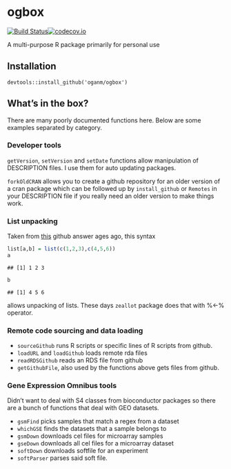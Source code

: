 
# ogbox

[![Build
Status](https://travis-ci.org/oganm/ogbox.svg?branch=master)](https://travis-ci.org/oganm/ogbox)[![codecov.io](https://codecov.io/github/oganm/ogbox/coverage.svg?branch=master)](https://codecov.io/github/oganm/ogbox?branch=master)

A multi-purpose R package primarily for personal use

## Installation

    devtools::install_github('oganm/ogbox')

## What’s in the box?

There are many poorly documented functions here. Below are some examples
separated by category.

### Developer tools

`getVersion`, `setVersion` and `setDate` functions allow manipulation of
DESCRIPTION files. I use them for auto updating packages.

`forkOldCRAN` allows you to create a github repository for an older
version of a cran package which can be followed up by `install_github`
or `Remotes` in your DESCRIPTION file if you really need an older
version to make things work.

### List unpacking

Taken from
[this](http://stackoverflow.com/questions/1826519/function-returning-more-than-one-value)
github answer ages ago, this syntax

``` r
list[a,b] = list(c(1,2,3),c(4,5,6))
a
```

    ## [1] 1 2 3

``` r
b
```

    ## [1] 4 5 6

allows unpacking of lists. These days `zeallot` package does that with
%\<-% operator.

### Remote code sourcing and data loading

  - `sourceGithub` runs R scripts or specific lines of R scripts from
    github.
  - `loadURL` and `loadGithub` loads remote rda files
  - `readRDSGithub` reads an RDS file from github
  - `getGithubFile`, also used by the functions above gets files from
    github.

### Gene Expression Omnibus tools

Didn’t want to deal with S4 classes from bioconductor packages so there
are a bunch of functions that deal with GEO datasets.

  - `gsmFind` picks samples that match a regex from a dataset
  - `whichGSE` finds the datasets that a sample belongs to
  - `gsmDown` downloads cel files for microarray samples
  - `gseDown` downloads all cel files for a microarray dataset
  - `softDown` downloads softfile for an experiment
  - `softParser` parses said soft file.
